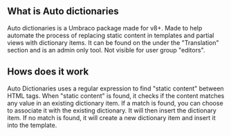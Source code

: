 ## What is Auto dictionaries
Auto dictionaries is a Umbraco package made for v8+. Made to help automate the process of replacing static content in templates and partial views with dictionary items. It can be found on the under the "Translation" section and is an admin only tool. Not visible for user group "editors".
## Hows does it work
Auto Dictionaries uses a regular expression to find "static content" between HTML tags. When "static content" is found, it checks if the content matches any value in an existing dictionary item. If a match is found, you can choose to associate it with the existing dictionary. It will then insert the dictionary item. If no match is found, it will create a new dictionary item and insert it into the template.
